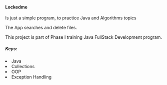 #### Lockedme 

Is just a simple program, to practice Java and Algorithms topics

The App searches and delete files.

This project is part of Phase I training Java FullStack Development program.

##### Keys:
<li>Java</li>
<li>Collections</li>
<li>OOP</li>
<li>Exception Handling</li>
